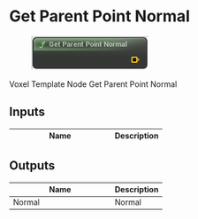 # Get Parent Point Normal

<div align="left" data-full-width="false">

<figure><img src="get_parent_point_normal.png" alt=""><figcaption></figcaption></figure>

</div>

Voxel Template Node Get Parent Point Normal

## Inputs

<table>
<thead><tr><th width="170">Name</th><th>Description</th></tr></thead>
<tbody>
</tbody>
</table>

## Outputs

<table>
<thead><tr><th width="170">Name</th><th>Description</th></tr></thead>
<tbody>
<tr><td>Normal</td><td>Normal</td></tr>
</tbody>
</table>